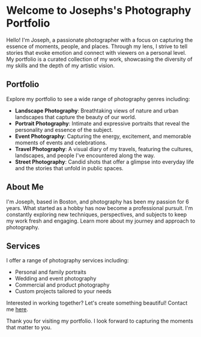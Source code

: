# Welcome to Josephs's Photography Portfolio

Hello! I'm Joseph, a passionate photographer with a focus on capturing the essence of moments, people, and places. Through my lens, I strive to tell stories that evoke emotion and connect with viewers on a personal level. My portfolio is a curated collection of my work, showcasing the diversity of my skills and the depth of my artistic vision.

## Portfolio

Explore my portfolio to see a wide range of photography genres including:

- **Landscape Photography**: Breathtaking views of nature and urban landscapes that capture the beauty of our world.
- **Portrait Photography**: Intimate and expressive portraits that reveal the personality and essence of the subject.
- **Event Photography**: Capturing the energy, excitement, and memorable moments of events and celebrations.
- **Travel Photography**: A visual diary of my travels, featuring the cultures, landscapes, and people I've encountered along the way.
- **Street Photography**: Candid shots that offer a glimpse into everyday life and the stories that unfold in public spaces.

## About Me

I'm Joseph, based in Boston, and photography has been my passion for 6 years. What started as a hobby has now become a professional pursuit. I'm constantly exploring new techniques, perspectives, and subjects to keep my work fresh and engaging. Learn more about my journey and approach to photography.

## Services

I offer a range of photography services including:

- Personal and family portraits
- Wedding and event photography
- Commercial and product photography
- Custom projects tailored to your needs

Interested in working together? Let's create something beautiful! Contact me [here](#).

Thank you for visiting my portfolio. I look forward to capturing the moments that matter to you.


